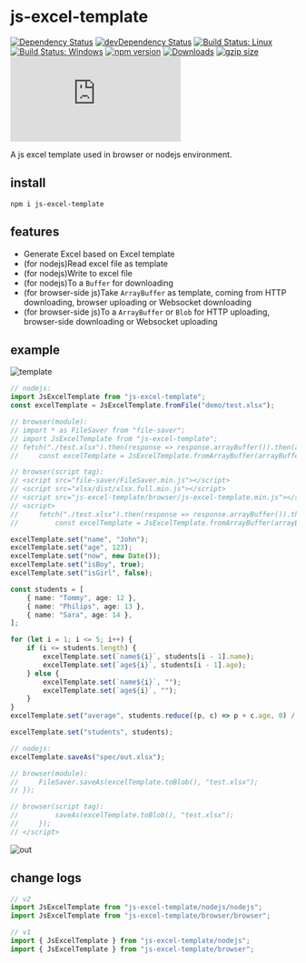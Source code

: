 # js-excel-template

[![Dependency Status](https://david-dm.org/plantain-00/js-excel-template.svg)](https://david-dm.org/plantain-00/js-excel-template)
[![devDependency Status](https://david-dm.org/plantain-00/js-excel-template/dev-status.svg)](https://david-dm.org/plantain-00/js-excel-template#info=devDependencies)
[![Build Status: Linux](https://travis-ci.org/plantain-00/js-excel-template.svg?branch=master)](https://travis-ci.org/plantain-00/js-excel-template)
[![Build Status: Windows](https://ci.appveyor.com/api/projects/status/github/plantain-00/js-excel-template?branch=master&svg=true)](https://ci.appveyor.com/project/plantain-00/js-excel-template/branch/master)
[![npm version](https://badge.fury.io/js/js-excel-template.svg)](https://badge.fury.io/js/js-excel-template)
[![Downloads](https://img.shields.io/npm/dm/js-excel-template.svg)](https://www.npmjs.com/package/js-excel-template)
[![gzip size](https://img.badgesize.io/https://unpkg.com/js-excel-template?compression=gzip)](https://unpkg.com/js-excel-template)
[![type-coverage](https://img.shields.io/badge/dynamic/json.svg?label=type-coverage&prefix=%E2%89%A5&suffix=%&query=$.typeCoverage.atLeast&uri=https%3A%2F%2Fraw.githubusercontent.com%2Fplantain-00%2Fjs-excel-template%2Fmaster%2Fpackage.json)](https://github.com/plantain-00/js-excel-template)

A js excel template used in browser or nodejs environment.

## install

`npm i js-excel-template`

## features

+ Generate Excel based on Excel template
+ (for nodejs)Read excel file as template
+ (for nodejs)Write to excel file
+ (for nodejs)To a `Buffer` for downloading
+ (for browser-side js)Take `ArrayBuffer` as template, coming from HTTP downloading, browser uploading or Websocket downloading
+ (for browser-side js)To a `ArrayBuffer` or `Blob` for HTTP uploading, browser-side downloading or Websocket uploading

## example

![template](https://raw.githubusercontent.com/plantain-00/js-excel-template/master/doc/template.PNG)

```ts
// nodejs:
import JsExcelTemplate from "js-excel-template";
const excelTemplate = JsExcelTemplate.fromFile("demo/test.xlsx");

// browser(module):
// import * as FileSaver from "file-saver";
// import JsExcelTemplate from "js-excel-template";
// fetch("./test.xlsx").then(response => response.arrayBuffer()).then(arrayBuffer => {
//     const excelTemplate = JsExcelTemplate.fromArrayBuffer(arrayBuffer);

// browser(script tag):
// <script src="file-saver/FileSaver.min.js"></script>
// <script src="xlsx/dist/xlsx.full.min.js"></script>
// <script src="js-excel-template/browser/js-excel-template.min.js"></script>
// <script>
//     fetch("./test.xlsx").then(response => response.arrayBuffer()).then(arrayBuffer => {
//         const excelTemplate = JsExcelTemplate.fromArrayBuffer(arrayBuffer);

excelTemplate.set("name", "John");
excelTemplate.set("age", 123);
excelTemplate.set("now", new Date());
excelTemplate.set("isBoy", true);
excelTemplate.set("isGirl", false);

const students = [
    { name: "Tommy", age: 12 },
    { name: "Philips", age: 13 },
    { name: "Sara", age: 14 },
];

for (let i = 1; i <= 5; i++) {
    if (i <= students.length) {
        excelTemplate.set(`name${i}`, students[i - 1].name);
        excelTemplate.set(`age${i}`, students[i - 1].age);
    } else {
        excelTemplate.set(`name${i}`, "");
        excelTemplate.set(`age${i}`, "");
    }
}
excelTemplate.set("average", students.reduce((p, c) => p + c.age, 0) / students.length);

excelTemplate.set("students", students);

// nodejs:
excelTemplate.saveAs("spec/out.xlsx");

// browser(module):
//     FileSaver.saveAs(excelTemplate.toBlob(), "test.xlsx");
// });

// browser(script tag):
//         saveAs(excelTemplate.toBlob(), "test.xlsx");
//     });
// </script>
```

![out](https://raw.githubusercontent.com/plantain-00/js-excel-template/master/doc/out.PNG)

## change logs

```ts
// v2
import JsExcelTemplate from "js-excel-template/nodejs/nodejs";
import JsExcelTemplate from "js-excel-template/browser/browser";

// v1
import { JsExcelTemplate } from "js-excel-template/nodejs";
import { JsExcelTemplate } from "js-excel-template/browser";
```
